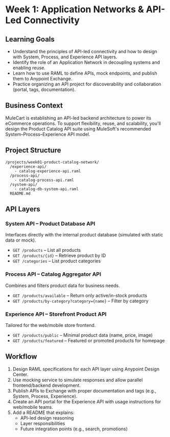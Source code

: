 # Week 1: Application Networks & API-Led Connectivity

## Learning Goals
- Understand the principles of API-led connectivity and how to design with System, Process, and Experience API layers.
- Identify the role of an Application Network in decoupling systems and enabling reuse.
- Learn how to use RAML to define APIs, mock endpoints, and publish them to Anypoint Exchange.
- Practice organizing an API project for discoverability and collaboration (portal, tags, documentation).

## Business Context
MuleCart is establishing an API-led backend architecture to power its eCommerce operations. To support flexibility, reuse, and scalability, you'll design the Product Catalog API suite using MuleSoft's recommended System–Process–Experience API model.

## Project Structure
```
/projects/week01-product-catalog-network/
  /experience-api/
    - catalog-experience-api.raml
  /process-api/
    - catalog-process-api.raml
  /system-api/
    - catalog-db-system-api.raml
  README.md
```

## API Layers

### System API – Product Database API
Interfaces directly with the internal product database (simulated with static data or mock).
- `GET /products` – List all products
- `GET /products/{id}` – Retrieve product by ID
- `GET /categories` – List product categories

### Process API – Catalog Aggregator API
Combines and filters product data for business needs.
- `GET /products/available` – Return only active/in-stock products
- `GET /products/by-category?category={name}` – Filter by category

### Experience API – Storefront Product API
Tailored for the web/mobile store frontend.
- `GET /products/public` – Minimal product data (name, price, image)
- `GET /products/featured` – Featured or promoted products for homepage

## Workflow
1. Design RAML specifications for each API layer using Anypoint Design Center.
2. Use mocking service to simulate responses and allow parallel frontend/backend development.
3. Publish APIs to Exchange with proper documentation and tags (e.g., System, Process, Experience).
4. Create an API portal for the Experience API with usage instructions for web/mobile teams.
5. Add a README that explains:
    - API-led design reasoning
    - Layer responsibilities
    - Future integration points (e.g., search, promotions)